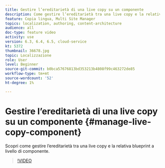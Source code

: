 ```yaml
---
title: Gestire l’ereditarietà di una live copy su un componente
description: Come gestire l’ereditarietà tra una live copy e la relativa blueprint a livello di componente
feature: Copia lingua, Multi Site Manager
topics: localization, authoring, content-architecture
audience: all
doc-type: feature video
activity: use
version: 6.3, 6.4, 6.5, cloud-service
kt: 5372
thumbnail: 36678.jpg
topic: Localizzazione
role: User
level: Beginner
source-git-commit: b0bca57676813bd353213b4808f99c463272de85
workflow-type: tm+mt
source-wordcount: '52'
ht-degree: 1%

---
```



# Gestire l’ereditarietà di una live copy su un componente {#manage-live-copy-component}

Scopri come gestire l’ereditarietà tra una live copy e la relativa blueprint a livello di componente.

>[!VIDEO](https://video.tv.adobe.com/v/36678?quality=12&learn=on)
